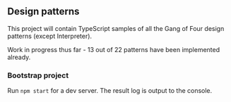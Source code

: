 ## Design patterns

This project will contain TypeScript samples of all the Gang of Four design patterns (except Interpreter).

Work in progress thus far - 13 out of 22 patterns have been implemented already.

### Bootstrap project

Run `npm start` for a dev server. The result log is output to the console.
